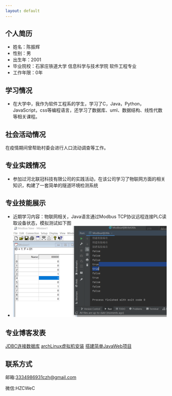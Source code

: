 ```yaml
---
layout: default
---
```





## 个人简历

- 姓名：陈振辉
- 性别：男
- 出生年：2001
- 毕业院校：石家庄铁道大学 信息科学与技术学院 软件工程专业
- 工作年限：0年

## 学习情况

- 在大学中，我作为软件工程系的学生，学习了C，Java，Python，JavaScript，css等编程语言，还学习了数据库、uml、数据结构、线性代数等相关课程。

## 社会活动情况

在疫情期间曾帮助村委会进行人口流动调查等工作。

## 专业实践情况

- 参加过河北联冠科技有限公司的实践活动，在该公司学习了物联网方面的相关知识，构建了一套简单的隧道环境检测系统


## 专业技能展示
- 近期学习内容：物联网相关，Java语言通过Modbus TCP协议远程连接PLC读取设备状态，模拟测试如下图
- ![image](static/image.png)



## 专业博客发表
[JDBC连接数据库](https://www.cnblogs.com/333czh/p/15578227.html)
[archLinux虚拟机安装](https://www.cnblogs.com/333czh/p/17267992.html)
[搭建简单JavaWeb项目](https://www.cnblogs.com/333czh/p/16423830.html)
## 联系方式

邮箱:3334986931czh@gmail.com

微信:HZCWeC

